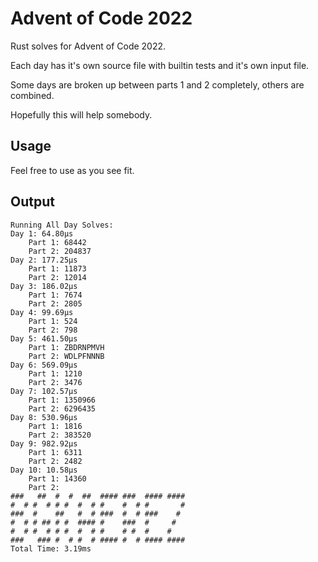 
# Advent of Code 2022

Rust solves for Advent of Code 2022.

Each day has it's own source file with builtin tests and it's own input file.

Some days are broken up between parts 1 and 2 completely, others are combined.

Hopefully this will help somebody.

## Usage
Feel free to use as you see fit.

## Output
```
Running All Day Solves:
Day 1: 64.80µs 
	Part 1: 68442
	Part 2: 204837
Day 2: 177.25µs 
	Part 1: 11873
	Part 2: 12014
Day 3: 186.02µs 
	Part 1: 7674
	Part 2: 2805
Day 4: 99.69µs 
	Part 1: 524
	Part 2: 798
Day 5: 461.50µs 
	Part 1: ZBDRNPMVH
	Part 2: WDLPFNNNB
Day 6: 569.09µs 
	Part 1: 1210
	Part 2: 3476
Day 7: 102.57µs 
	Part 1: 1350966
	Part 2: 6296435
Day 8: 530.96µs 
	Part 1: 1816
	Part 2: 383520
Day 9: 982.92µs 
	Part 1: 6311
	Part 2: 2482
Day 10: 10.58µs 
	Part 1: 14360
	Part 2: 
###   ##  #  #  ##  #### ###  #### #### 
#  # #  # # #  #  # #    #  # #       # 
###  #    ##   #  # ###  #  # ###    #  
#  # # ## # #  #### #    ###  #     #   
#  # #  # # #  #  # #    # #  #    #    
###   ### #  # #  # #### #  # #### #### 
Total Time: 3.19ms
```